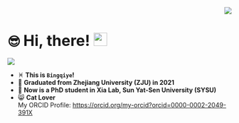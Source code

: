 <p align="right">
<a title="github" target="_blank" href="https://github.com/Bingqiye"><img src="https://img.shields.io/badge/dynamic/json?label=GitHub&suffix=%20followers&query=%24.data.totalSubs&url=https%3A%2F%2Fapi.spencerwoo.com%2Fsubstats%2F%3Fsource%3Dgithub%26queryKey%3DBingqiye&labelColor=282c34&color=353940&logo=github&longCache=true" ></a>
</p>  

# :sunglasses: <big> Hi, there! </big> <img src="https://raw.githubusercontent.com/MartinHeinz/MartinHeinz/master/wave.gif" width="30px">  
![](https://komarev.com/ghpvc/?username=Bingqiye)
* :pisces: **This is `Bingqiye`!**   
* :gift_heart: **Graduated from Zhejiang University (ZJU) in 2021**  
* :school: **Now is a PhD student in Xia Lab, Sun Yat-Sen University (SYSU)** 
* :smile_cat: **Cat Lover**  
My ORCID Profile: https://orcid.org/my-orcid?orcid=0000-0002-2049-391X


